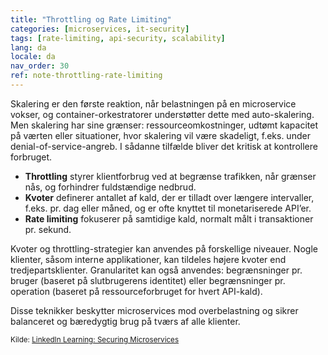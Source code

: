 ```yaml
---
title: "Throttling og Rate Limiting"
categories: [microservices, it-security]
tags: [rate-limiting, api-security, scalability]
lang: da
locale: da
nav_order: 30
ref: note-throttling-rate-limiting
---
```

Skalering er den første reaktion, når belastningen på en microservice vokser, og container-orkestratorer understøtter dette med auto-skalering. Men skalering har sine grænser: ressourceomkostninger, udtømt kapacitet på værten eller situationer, hvor skalering vil være skadeligt, f.eks. under denial-of-service-angreb. I sådanne tilfælde bliver det kritisk at kontrollere forbruget.

- **Throttling** styrer klientforbrug ved at begrænse trafikken, når grænser nås, og forhindrer fuldstændige nedbrud.  
- **Kvoter** definerer antallet af kald, der er tilladt over længere intervaller, f.eks. pr. dag eller måned, og er ofte knyttet til monetariserede API’er.  
- **Rate limiting** fokuserer på samtidige kald, normalt målt i transaktioner pr. sekund.  

Kvoter og throttling-strategier kan anvendes på forskellige niveauer. Nogle klienter, såsom interne applikationer, kan tildeles højere kvoter end tredjepartsklienter. Granularitet kan også anvendes: begrænsninger pr. bruger (baseret på slutbrugerens identitet) eller begrænsninger pr. operation (baseret på ressourceforbruget for hvert API-kald).

Disse teknikker beskytter microservices mod overbelastning og sikrer balanceret og bæredygtig brug på tværs af alle klienter.

<small> Kilde: [LinkedIn Learning: Securing Microservices](https://www.linkedin.com/learning/microservices-security/securing-microservices?contextUrn=urn%3Ali%3AlyndaLearningPath%3A645bcd56498e6459e79b3c71&resume=false&u=57075649)</small>